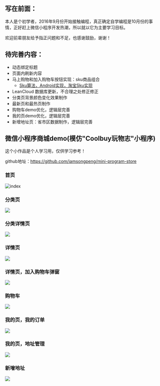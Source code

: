 ## 写在前面：

本人是个初学者，2016年9月份开始接触编程，真正确定自学编程是10月份的事情，正好赶上微信小程序开发热潮，所以就以它为主要学习目标。

欢迎前辈朋友给予指正问题和不足，也感谢鼓励，谢谢！

## 待完善内容：

* 动态绑定标题
* 页面内刷新内容
* 马上购物和加入购物车按钮实现：sku商品组合
    * [Sku算法，Android实现，淘宝Sku实现](https://github.com/DesignPCode/Sku)
* LeanCloud 数据库更新，不合理之处修正修正
* 分类页背景颜色变化效果制作
* 最新页和最热页制作
* 购物车demo优化，逻辑层完善
* 我的页demo优化，逻辑层完善
* 新增地址页：省市区数据制作，逻辑层完善

## 微信小程序商城demo(模仿"Coolbuy玩物志"小程序)

这个小作品是个人学习用，仅供学习参考！

github地址：https://github.com/iamsongpeng/mini-program-store

### 首页
![index](http://odhng6tv1.bkt.clouddn.com/mini-program-store-index.png)

### 分类页
![](http://odhng6tv1.bkt.clouddn.com/mini-program-store-classify.png)

### 分类详情页
![](http://odhng6tv1.bkt.clouddn.com/mini-program-store-classifydetail.png)

### 详情页
![](http://odhng6tv1.bkt.clouddn.com/mini-program-store-detail.png)

### 详情页，加入购物车弹窗
![](http://odhng6tv1.bkt.clouddn.com/mini-program-store-to-cart.png)

### 购物车
![](http://odhng6tv1.bkt.clouddn.com/mini-program-store-cart.png)

### 我的页，我的订单
![](http://odhng6tv1.bkt.clouddn.com/mini-program-store-order.png)

### 我的页，地址管理
![](http://odhng6tv1.bkt.clouddn.com/mini-program-store-address.png)

### 新增地址
![](http://odhng6tv1.bkt.clouddn.com/mini-program-store-add-address.png)
